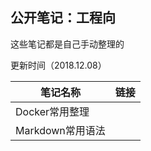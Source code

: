 
## 公开笔记：工程向

这些笔记都是自己手动整理的

更新时间（2018.12.08）

 笔记名称         |链接
---------------------------------|--------------
Docker常用整理        |  
Markdown常用语法     |  



